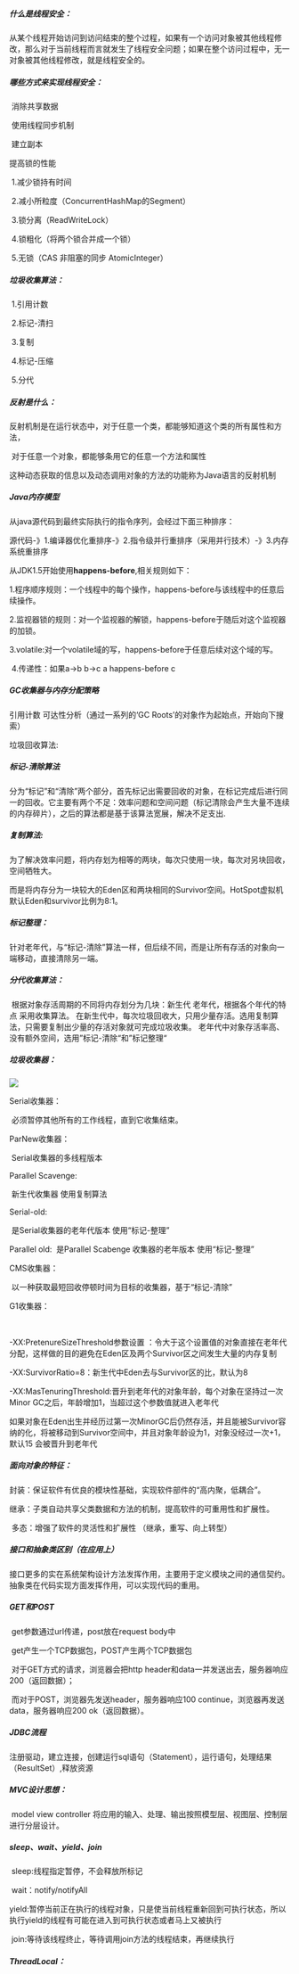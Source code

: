 ##### 什么是线程安全：

​	从某个线程开始访问到访问结束的整个过程，如果有一个访问对象被其他线程修改，那么对于当前线程而言就发生了线程安全问题；如果在整个访问过程中，无一对象被其他线程修改，就是线程安全的。

##### 哪些方式来实现线程安全：

​	消除共享数据

​	使用线程同步机制

​	建立副本

提高锁的性能

​	1.减少锁持有时间

​	2.减小所粒度（ConcurrentHashMap的Segment）

​	3.锁分离（ReadWriteLock）

​	4.锁粗化（将两个锁合并成一个锁）

​	5.无锁（CAS 非阻塞的同步   AtomicInteger）

##### 垃圾收集算法：

​	1.引用计数

​	2.标记-清扫

​	3.复制

​	4.标记-压缩

​	5.分代

##### 反射是什么：

​	反射机制是在运行状态中，对于任意一个类，都能够知道这个类的所有属性和方法，

​	对于任意一个对象，都能够条用它的任意一个方法和属性

​	这种动态获取的信息以及动态调用对象的方法的功能称为Java语言的反射机制

##### Java内存模型

从java源代码到最终实际执行的指令序列，会经过下面三种排序：

源代码-》1.编译器优化重排序-》2.指令级并行重排序（采用并行技术）-》3.内存系统重排序

从JDK1.5开始使用**happens-before**,相关规则如下：

​	1.程序顺序规则：一个线程中的每个操作，happens-before与该线程中的任意后续操作。

​	2.监视器锁的规则：对一个监视器的解锁，happens-before于随后对这个监视器的加锁。

​	3.volatile:对一个volatile域的写，happens-before于任意后续对这个域的写。

​	4.传递性：如果a->b  b->c  a  happens-before c



##### GC收集器与内存分配策略

引用计数     可达性分析（通过一系列的‘GC Roots’的对象作为起始点，开始向下搜索）

垃圾回收算法:

##### 标记-清除算法

​	分为“标记”和“清除”两个部分，首先标记出需要回收的对象，在标记完成后进行同一的回收。它主要有两个不足：效率问题和空间问题（标记清除会产生大量不连续的内存碎片），之后的算法都是基于该算法宽展，解决不足支出.

##### 复制算法:

​	为了解决效率问题，将内存划为相等的两块，每次只使用一块，每次对另块回收，空间牺牲大。

​	而是将内存分为一块较大的Eden区和两块相同的Survivor空间。HotSpot虚拟机默认Eden和survivor比例为8:1。

##### 标记整理：

​	针对老年代，与“标记-清除”算法一样，但后续不同，而是让所有存活的对象向一端移动，直接清除另一端。

##### 分代收集算法：

​	根据对象存活周期的不同将内存划分为几块：新生代 老年代，根据各个年代的特点 采用收集算法。  在新生代中，每次垃圾回收大，只用少量存活。选用复制算法，只需要复制出少量的存活对象就可完成垃圾收集。    老年代中对象存活率高、没有额外空间，选用”标记-清除“和”标记整理“



##### 垃圾收集器：

![](垃圾收集器.jpg)



Serial收集器：

​	必须暂停其他所有的工作线程，直到它收集结束。

ParNew收集器：

​	Serial收集器的多线程版本

Parallel Scavenge:

​	新生代收集器 使用复制算法

Serial-old:

​	是Serial收集器的老年代版本   使用“标记-整理”

Parallel old:
​	是Parallel Scabenge 收集器的老年版本    使用“标记-整理”

CMS收集器：

​	以一种获取最短回收停顿时间为目标的收集器，基于“标记-清除”

G1收集器：

​	

-XX:PretenureSizeThreshold参数设置 ：令大于这个设置值的对象直接在老年代分配，这样做的目的避免在Eden区及两个Survivor区之间发生大量的内存复制

-XX:SurvivorRatio=8：新生代中Eden去与Survivor区的比，默认为8

-XX:MasTenuringThreshold:晋升到老年代的对象年龄，每个对象在坚持过一次Minor GC之后，年龄增加1，当超过这个参数值就进入老年代

如果对象在Eden出生并经历过第一次MinorGC后仍然存活，并且能被Survivor容纳的化，将被移动到Survivor空间中，并且对象年龄设为1，对象没经过一次+1，默认15 会被晋升到老年代



##### 面向对象的特征：

​	封装：保证软件有优良的模块性基础，实现软件部件的“高内聚，低耦合”。

​	继承：子类自动共享父类数据和方法的机制，提高软件的可重用性和扩展性。

​	多态：增强了软件的灵活性和扩展性      （继承，重写、向上转型）

##### 接口和抽象类区别（在应用上）

接口更多的实在系统架构设计方法发挥作用，主要用于定义模块之间的通信契约。抽象类在代码实现方面发挥作用，可以实现代码的重用。

##### GET和POST

​	get参数通过url传递，post放在request body中

​	get产生一个TCP数据包，POST产生两个TCP数据包

​	对于GET方式的请求，浏览器会把http header和data一并发送出去，服务器响应200（返回数据）；

​	而对于POST，浏览器先发送header，服务器响应100 continue，浏览器再发送data，服务器响应200 ok（返回数据）。

##### JDBC流程

​	注册驱动，建立连接，创建运行sql语句（Statement），运行语句，处理结果（ResultSet）,释放资源

##### MVC设计思想：

​	model view controller    将应用的输入、处理、输出按照模型层、视图层、控制层进行分层设计。

##### sleep、wait、yield、join

​	sleep:线程指定暂停，不会释放所标记

​	wait：notify/notifyAll

​	yield:暂停当前正在执行的线程对象，只是使当前线程重新回到可执行状态，所以执行yield的线程有可能在进入到可执行状态或者马上又被执行

​	join:等待该线程终止，等待调用join方法的线程结束，再继续执行

##### ThreadLocal：